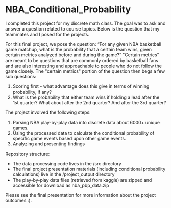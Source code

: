 # NBA_Conditional_Probability
I completed this project for my discrete math class. The goal was to ask and answer a question related to course topics. 
Below is the question that my teammates and I posed for the projects.

For this final project, we pose the question: “For any given NBA basketball game matchup, what is the
probability that a certain team wins, given certain metrics analyzed before and during the game?”
"Certain metrics" are meant to be questions that are commonly ordered by basketball fans and are also
interesting and approachable to people who do not follow the game closely.
The "certain metrics" portion of the question then begs a few sub questions:
1. Scoring first - what advantage does this give in terms of winning probability, if any?
2. What is the probability that either team wins if holding a lead after the 1st quarter? What about
after the 2nd quarter? And after the 3rd quarter?

The project involved the following steps:
1) Parsing NBA play-by-play data into discrete data about 6000+ unique games.
2) Using the processed data to calculate the conditional probability of specific game events based upon other game events. 
3) Analyzing and presenting findings

Repository structure:
 - The data processing code lives in the /src directory
 - The final project presentation materials (including conditional probability calculations) live in the /project_output directory
 - The play-by-play data files (retrieved from kaggle) are zipped and accessible for download as nba_pbp_data.zip
 
Please see the final presentation for more information about the project outcomes :).
